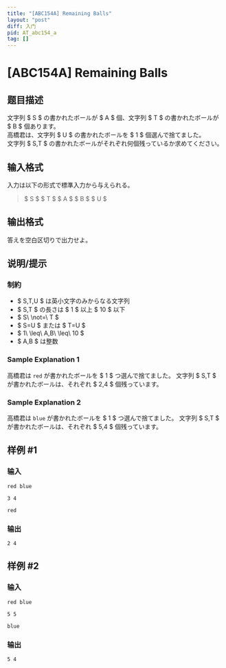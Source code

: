 ```yaml
---
title: "[ABC154A] Remaining Balls"
layout: "post"
diff: 入门
pid: AT_abc154_a
tag: []
---
```


# [ABC154A] Remaining Balls

## 题目描述

[problemUrl]: https://atcoder.jp/contests/abc154/tasks/abc154_a

文字列 $ S $ の書かれたボールが $ A $ 個、文字列 $ T $ の書かれたボールが $ B $ 個あります。  
 高橋君は、文字列 $ U $ の書かれたボールを $ 1 $ 個選んで捨てました。  
 文字列 $ S,T $ の書かれたボールがそれぞれ何個残っているか求めてください。

## 输入格式

入力は以下の形式で標準入力から与えられる。

> $ S $ $ T $ $ A $ $ B $ $ U $

## 输出格式

答えを空白区切りで出力せよ。

## 说明/提示

### 制約

- $ S,T,U $ は英小文字のみからなる文字列
- $ S,T $ の長さは $ 1 $ 以上 $ 10 $ 以下
- $ S\ \not=\ T $
- $ S=U $ または $ T=U $
- $ 1\ \leq\ A,B\ \leq\ 10 $
- $ A,B $ は整数

### Sample Explanation 1

高橋君は `red` が書かれたボールを $ 1 $ つ選んで捨てました。 文字列 $ S,T $ が書かれたボールは、それぞれ $ 2,4 $ 個残っています。

### Sample Explanation 2

高橋君は `blue` が書かれたボールを $ 1 $ つ選んで捨てました。 文字列 $ S,T $ が書かれたボールは、それぞれ $ 5,4 $ 個残っています。

## 样例 #1

### 输入

```
red blue
3 4
red
```

### 输出

```
2 4
```

## 样例 #2

### 输入

```
red blue
5 5
blue
```

### 输出

```
5 4
```

